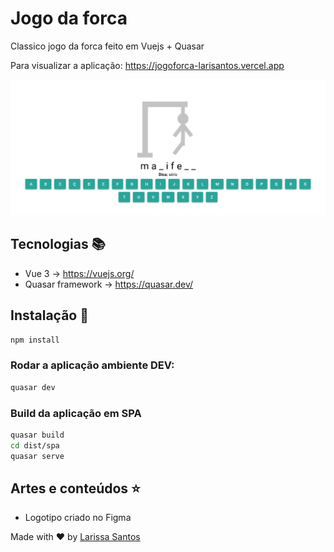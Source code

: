 # Jogo da forca

Classico jogo da forca feito em Vuejs + Quasar

Para visualizar a aplicação: https://jogoforca-larisantos.vercel.app

![imagem](https://github.com/LariMoro20/jogo-forca/blob/main/screenshot.png)

## Tecnologias :books:

- Vue 3 -> https://vuejs.org/
- Quasar framework -> https://quasar.dev/

## Instalação :hammer:

```bash
npm install
```

### Rodar a aplicação ambiente DEV:

```bash
quasar dev
```

### Build da aplicação em SPA

```bash
quasar build
cd dist/spa
quasar serve
```

## Artes e conteúdos :star:

- Logotipo criado no Figma

Made with :heart: by [Larissa Santos](https://larissa-santos.vercel.app/)
